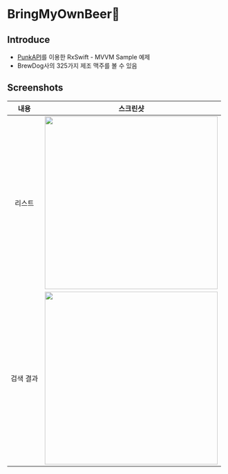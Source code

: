 # BringMyOwnBeer🍺

## Introduce
- [PunkAPI](https://punkapi.com)를 이용한 RxSwift - MVVM Sample 예제
- BrewDog사의 325가지 제조 맥주를 볼 수 있음 

## Screenshots
| 내용 | 스크린샷 |
|:---:|:---:|
| 리스트 | <img src = "https://github.com/fimuxd/BringMyOwnBeer-/blob/master/Simulator%20Screen%20Shot%20-%20iPhone%20Xʀ%20-%202019-06-14%20at%2010.51.13.png?raw=true" width = 400> |
| 검색 결과 | <img src = "https://files.slack.com/files-pri/T07M35JU8-FKM2FLR54/simulator_screen_shot_-_iphone_x___-_2019-06-14_at_10.51.13.png" width = 400> |

